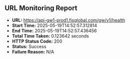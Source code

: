 ## URL Monitoring Report

- **URL:** https://api-gw1-prod1.fisglobal.com/gw/v1/health
- **Start Time:** 2025-05-19T14:52:57.312814
- **End Time:** 2025-05-19T14:52:57.436456
- **Total Time Taken:** 0.123642 seconds
- **HTTP Status Code:** 200
- **Status:** Success
- **Failure Reason:** N/A
